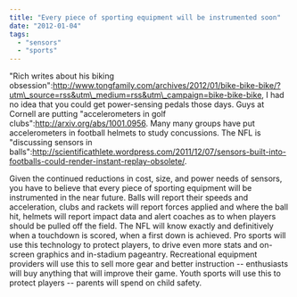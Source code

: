 ```yaml
---
title: "Every piece of sporting equipment will be instrumented soon"
date: "2012-01-04"
tags: 
  - "sensors"
  - "sports"
---
```


"Rich writes about his biking obsession":http://www.tongfamily.com/archives/2012/01/bike-bike-bike/?utm\_source=rss&utm\_medium=rss&utm\_campaign=bike-bike-bike, I had no idea that you could get power-sensing pedals those days. Guys at Cornell are putting "accelerometers in golf clubs":http://arxiv.org/abs/1001.0956. Many many groups have put accelerometers in football helmets to study concussions. The NFL is "discussing sensors in balls":http://scientificathlete.wordpress.com/2011/12/07/sensors-built-into-footballs-could-render-instant-replay-obsolete/.

Given the continued reductions in cost, size, and power needs of sensors, you have to believe that every piece of sporting equipment will be instrumented in the near future. Balls will report their speeds and acceleration, clubs and rackets will report forces applied and where the ball hit, helmets will report impact data and alert coaches as to when players should be pulled off the field. The NFL will know exactly and definitively when a touchdown is scored, when a first down is achieved. Pro sports will use this technology to protect players, to drive even more stats and on-screen graphics and in-stadium pageantry. Recreational equipment providers will use this to sell more gear and better instruction -- enthusiasts will buy anything that will improve their game. Youth sports will use this to protect players -- parents will spend on child safety.
